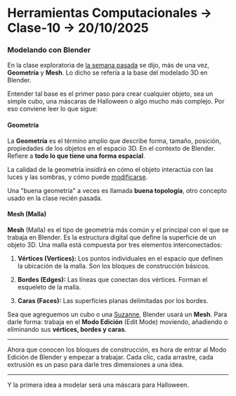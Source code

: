 # Herramientas Computacionales → Clase-10 → 20/10/2025

### Modelando con Blender

En la clase exploratoria de [la semana pasada](https://github.com/profesorfaco/herramientas/tree/main/clase-09) se dijo, más de una vez, **Geometría** y **Mesh**. Lo dicho se refería a la base del modelado 3D en Blender.

Entender tal base es el primer paso para crear cualquier objeto, sea un simple cubo, una máscaras de Halloween o algo mucho más complejo. Por eso conviene leer lo que sigue:

#### Geometría

La **Geometría** es el término amplio que describe forma, tamaño, posición, propiedades de los objetos en el espacio 3D. En el contexto de Blender. Refiere a **todo lo que tiene una forma espacial**.

La calidad de la geometría insidirá en cómo el objeto interactúa con las luces y las sombras, y cómo puede [modificarse](https://www.youtube.com/watch?v=qIlXmWFZxyQ). 

Una "buena geometría" a veces es llamada **buena topología**, otro concepto usado en la clase recién pasada.

#### Mesh (Malla)

**Mesh** (Malla) es el tipo de geometría más común y el principal con el que se trabaja en Blender. Es la estructura digital que define la superficie de un objeto 3D. Una malla está compuesta por tres elementos interconectados:

1. **Vértices (Vertices):** Los puntos individuales en el espacio que definen la ubicación de la malla. Son los bloques de construcción básicos.

2. **Bordes (Edges):** Las líneas que conectan dos vértices. Forman el esqueleto de la malla.

3. **Caras (Faces):** Las superficies planas delimitadas por los bordes.

Sea que agreguemos un cubo o una [Suzanne](https://www.youtube.com/watch?v=2vx5UjPLZuI), Blender usará un **Mesh**. Para darle forma: trabaja en el **Modo Edición** (Edit Mode) moviendo, añadiendo o eliminando sus **vértices, bordes y caras**.

- - - - - 

Ahora que conocen los bloques de construcción, es hora de entrar al Modo Edición de Blender y empezar a trabajar. Cada clic, cada arrastre, cada extrusión es un paso para darle tres dimensiones a una idea.

- - - - - 

Y la primera idea a modelar será una máscara para Halloween.




